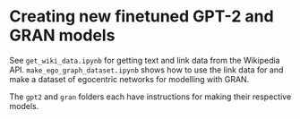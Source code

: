# Creating new finetuned GPT-2 and GRAN models

See `get_wiki_data.ipynb` for getting text and link data from the Wikipedia API. `make_ego_graph_dataset.ipynb` shows how to use the link data for and make a dataset of egocentric networks for modelling with GRAN.

The `gpt2` and `gran` folders each have instructions for making their respective models.
